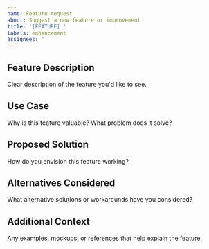 ```yaml
---
name: Feature request
about: Suggest a new feature or improvement
title: '[FEATURE] '
labels: enhancement
assignees: ''
---
```


## Feature Description

Clear description of the feature you'd like to see.

## Use Case

Why is this feature valuable? What problem does it solve?

## Proposed Solution

How do you envision this feature working?

## Alternatives Considered

What alternative solutions or workarounds have you considered?

## Additional Context

Any examples, mockups, or references that help explain the feature.

